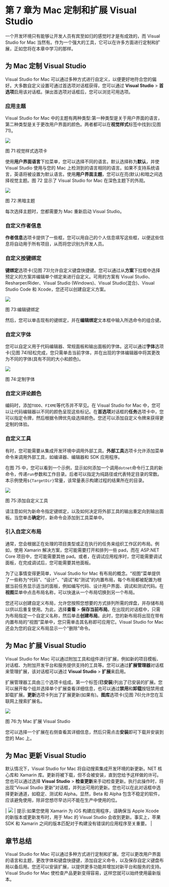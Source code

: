 # 第 7 章为 Mac 定制和扩展 Visual Studio

一个开发环境只有能够让开发人员有宾至如归的感觉时才是有成效的，而 Visual Studio for Mac 当然有。作为一个强大的工具，它可以在许多方面进行定制和扩展，正如您将在本章中学习的那样。

## 为 Mac 定制 Visual Studio

Visual Studio for Mac 可以通过多种方式进行自定义，以便更好地符合您的偏好。大多数自定义设置可通过首选项对话框获得，您可以通过 **Visual Studio** > **首选项**启用该对话框。弹出首选项对话框后，您可以浏览可用选项。

### 应用主题

Visual Studio for Mac 中的主题有两种类型:第一种类型是关于用户界面的语言，第二种类型是关于更改用户界面的颜色。两者都可以在**视觉样式**标签中找到(见图 71)。

![](../Images/image080.png)

图 71:视觉样式选项卡

使用**用户界面语言**下拉菜单，您可以选择不同的语言。默认选择称为**默认**，并使 Visual Studio 使用与您的 Mac 上检测到的语言相同的语言。如果不支持系统语言，英语将被设置为默认语言。使用**用户界面主题**，您可以在亮(默认)和暗之间选择视觉主题。图 72 显示了 Visual Studio for Mac 在深色主题下的外观。

![](../Images/image081.png)

图 72:黑暗主题

每次选择主题时，您都需要为 Mac 重新启动 Visual Studio。

### 自定义作者信息

**作者信息**选项卡提供了一些框，您可以用自己的个人信息填写这些框，以便这些信息将自动用于所有项目，从而将您识别为开发人员。

### 自定义按键绑定

**键绑定**选项卡(见图 73)允许自定义键盘快捷键。您可以通过从**方案**下拉框中选择预定义的方案并编辑单个绑定来进行自定义。可用的方案有 Visual Studio、Resharper/Rider、Visual Studio (Windows)、Visual Studio(混合)、Visual Studio Code 和 Xcode，您还可以创建自定义方案。

![](../Images/image082.png)

图 73:编辑键绑定

然后，您可以单击现有的键绑定，并在**编辑绑定**文本框中输入所选命令的组合键。

### 自定义字体

您可以自定义用于代码编辑器、常规面板和输出面板的字体。这可以通过**字体**选项卡(见图 74)轻松完成，您只需单击当前字体，并在出现的字体编辑器中将其更改为不同的字体(具有不同的大小和颜色)。

![](../Images/image083.png)

图 74:定制字体

### 自定义评论颜色

编码时，添加`TODO`、`FIXME`等代币并不罕见。在 Visual Studio for Mac 中，您可以让代码编辑器以不同的颜色呈现这些标记。在**首选项**对话框的**任务**选项卡中，您可以指定令牌，然后根据令牌优先级选择颜色。您还可以添加自定义令牌来获得更定制的体验。

### 自定义工具

有时，您可能需要从集成开发环境中调用外部工具。**外部工具**选项卡允许添加菜单命令来调用外部工具，如编译器、编辑器和 SDK 应用程序。

在图 75 中，您可以看到一个示例，显示如何添加一个调用`dotnet`命令行工具的新命令，传递`run`参数和工作目录。后者可以指定为纯路径或代表特定目录的常数。本示例使用`${TargetDir}`常量，该常量表示构建过程的结果所在的目录。

![](../Images/image084.png)

图 75:添加自定义工具

请注意如何为新命令指定键绑定，以及如何决定将外部工具的输出重定向到输出面板。当您单击**确定**时，新命令会添加到工具菜单中。

### 引入自定义布局

通常，您会根据正在处理的项目类型或正在执行的任务来组织工作区的布局。例如，使用 Xamarin 解决方案，您可能需要打开和排列一些 pad，而在 ASP.NET Core 项目中，您可能需要其他 pad。或者，在调试应用程序时，您可能需要调试面板，在完成调试后，您可能需要其他面板。

为了让事情变得更简单，Visual Studio for Mac 有布局的概念。“视图”菜单提供了一些称为“代码”、“设计”、“调试”和“测试”的内置布局，每个布局都被配置为根据当前任务显示适当的面板，例如编写代码、设计用户界面、调试和测试代码。在**视图**菜单中点击布局名称，可以快速从一个布局切换到另一个布局。

您还可以创建自定义布局，允许您按照您想要的方式排列所需的焊盘，并存储布局以供以后重复使用。为此，选择**查看** > **保存当前布局**。在出现的对话框中，只需为布局指定一个自定义名称，然后单击**创建布局**。此时，您的新布局将出现在带有内置布局的“视图”菜单中，您只需单击其名称即可应用它。Visual Studio for Mac 还会为您的自定义布局显示一个“删除”命令。

## 为 Mac 扩展 Visual Studio

Visual Studio for Mac 可以通过附加工具和组件进行扩展，例如新的项目模板、对话框、为附加开发平台和服务提供支持的工具等。您可以通过**扩展管理器**对话框来管理扩展，该对话框可以通过 **Visual Studio** > **扩展**来启用。

扩展管理器工具由三个选项卡组成。第一个标签(**已安装**)列出了已安装的扩展。您可以展开每个组并选择单个扩展查看详细信息，也可以通过**禁用**和**卸载**按钮禁用或卸载扩展。**更新**选项卡列出了扩展更新(如果有)。**图库**选项卡(见图 76)允许您在互联网上搜索扩展名。

![](../Images/image085.png)

图 76:为 Mac 扩展 Visual Studio

您可以选择一个扩展在右侧查看其详细信息，然后只需点击**安装**即可下载并安装到您的 Mac 上。

## 为 Mac 更新 Visual Studio

默认情况下，Visual Studio for Mac 将自动搜索集成开发环境的新更新。NET 核心库和 Xamarin 库。更新将被下载，但不会被安装，直到您给予这样做的许可。您也可以通过选择 **Visual Studio** > **检查更新**来手动检查更新。执行此操作时，将出现“Visual Studio 更新”对话框，并列出可用的更新。您也可以在此对话框中选择更新通道，如稳定、测试和 Alpha。显然，Beta 和 Alpha 包含不稳定的软件，应该避免使用，除非您想尽早访问不能在生产中使用的位。

| ![](../Images/tip.png) | 提示:如果您使用 Xamarin 为 iOS 构建应用程序，请确保当 Apple Xcode 的新版本或更新发布时，用于 Mac 的 Visual Studio 会收到更新。事实上，苹果 SDK 和 Xamarin 之间的版本匹配对于构建没有错误的应用程序至关重要。 |

## 章节总结

Visual Studio for Mac 可以通过多种方式进行定制和扩展。您可以更改用户界面的语言和主题，更改字体和键盘快捷键，添加自定义命令，以及保存自定义键盘布局以备后用。您还可以安装扩展，以提供更多功能并增加对新平台和服务的支持。Visual Studio for Mac 使检查产品更新变得容易，这样您就可以始终使用最新版本。